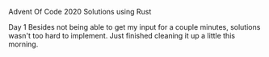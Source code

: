 Advent Of Code 2020 Solutions using Rust

Day 1
Besides not being able to get my input for a couple minutes, solutions wasn't too hard to implement. Just finished cleaning it up a little this morning.